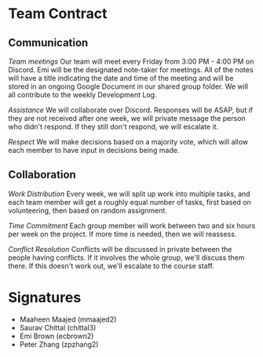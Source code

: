 # Team Contract

## Communication
*Team meetings*
Our team will meet every Friday from 3:00 PM - 4:00 PM on Discord. Emi will be the designated note-taker for meetings. All of the notes will have a title indicating the date and time of the meeting and will be stored in an ongoing Google Document in our shared group folder. We will all contribute to the weekly Development Log.

*Assistance*
We will collaborate over Discord. Responses will be ASAP, but if they are not received after one week, we will private message the person who didn't respond. If they still don't respond, we will escalate it.

*Respect*
We will make decisions based on a majority vote, which will allow each member to have input in decisions being made.

## Collaboration
*Work Distribution*
Every week, we will split up work into multiple tasks, and each team member will get a roughly equal number of tasks, first based on volunteering, then based on random assignment.

*Time Commitment*
Each group member will work between two and six hours per week on the project. If more time is needed, then we will reassess.

*Conflict Resolution*
Conflicts will be discussed in private between the people having conflicts. If it involves the whole group, we'll discuss them there. If this doesn't work out, we'll escalate to the course staff.

# Signatures
* Maaheen Maajed (mmaajed2)
* Saurav Chittal (chittal3)
* Emi Brown (ecbrown2)
* Peter Zhang (zpzhang2)
